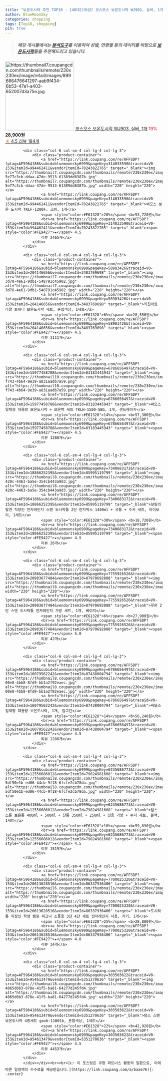 ```yaml
---
title: "보온도시락 추천 TOP10 - [40대][여성] 코스모스 보온도시락 WJ903, 실버, 1개"
author: BlueMoonSky
categories: shopping
tags: [Top10, shopping]
pin: true
---
```


> ##### 해당 게시물에서는 [**분석도구**](https://itemscout.io/)를 이용하여 **성별**, **연령별** 등의 데이터를 바탕으로 [**보온도시락**](https://link.coupang.com/a/baae76)들을 추천해드리고 있습니다.
<div class="container"><div class="row">
            <div class="col-6 col-sm-4 col-lg-4 col-lg-3">
                <div class="product-container">
                    <a href="https://link.coupang.com/re/AFFSDP?lptag=AF5964186&subid=bluemoonsky6999&pageKey=7164522863&traceid=V0-153&itemId=18037037653&vendorItemId=3010895021" target="_blank"><img src="https://thumbnail7.coupangcdn.com/thumbnails/remote/230x230ex/image/retail/images/899666476641297-aab9f434-6b53-47e1-a403-652007d3a75e.jpg" alt="https://thumbnail7.coupangcdn.com/thumbnails/remote/230x230ex/image/retail/images/899666476641297-aab9f434-6b53-47e1-a403-652007d3a75e.jpg" width="220" height="220"></a>
                    <a href="https://link.coupang.com/re/AFFSDP?lptag=AF5964186&subid=bluemoonsky6999&pageKey=7164522863&traceid=V0-153&itemId=18037037653&vendorItemId=3010895021" target="_blank">코스모스 보온도시락 WJ903, 실버, 1개</a>
                    <span style="color:#E61328">19%</span> <b>28,900원</b>
                    <br><a href="https://link.coupang.com/re/AFFSDP?lptag=AF5964186&subid=bluemoonsky6999&pageKey=7164522863&traceid=V0-153&itemId=18037037653&vendorItemId=3010895021" target="_blank"><span style="color:#FE9427">★</span> 4.5
                    리뷰 184개</a>
                </div>
            </div>
            
            <div class="col-6 col-sm-4 col-lg-4 col-lg-3">
                <div class="product-container">
                    <a href="https://link.coupang.com/re/AFFSDP?lptag=AF5964186&subid=bluemoonsky6999&pageKey=314033590&traceid=V0-153&itemId=994462411&vendorItemId=70243822765" target="_blank"><img src="https://thumbnail7.coupangcdn.com/thumbnails/remote/230x230ex/image/retail/images/4284393754544689-5e77c3cb-ddaa-47de-9513-61389dd6387b.jpg" alt="https://thumbnail7.coupangcdn.com/thumbnails/remote/230x230ex/image/retail/images/4284393754544689-5e77c3cb-ddaa-47de-9513-61389dd6387b.jpg" width="220" height="220"></a>
                    <a href="https://link.coupang.com/re/AFFSDP?lptag=AF5964186&subid=bluemoonsky6999&pageKey=314033590&traceid=V0-153&itemId=994462411&vendorItemId=70243822765" target="_blank">써모스 보온 도시락 TKLF-1200F, 크림, 1개</a>
                    <span style="color:#E61328">20%</span> <b>53,720원</b>
                    <br><a href="https://link.coupang.com/re/AFFSDP?lptag=AF5964186&subid=bluemoonsky6999&pageKey=314033590&traceid=V0-153&itemId=994462411&vendorItemId=70243822765" target="_blank"><span style="color:#FE9427">★</span> 4.5
                    리뷰 2465개</a>
                </div>
            </div>
            
            <div class="col-6 col-sm-4 col-lg-4 col-lg-3">
                <div class="product-container">
                    <a href="https://link.coupang.com/re/AFFSDP?lptag=AF5964186&subid=bluemoonsky6999&pageKey=58983426&traceid=V0-153&itemId=204146656&vendorItemId=3483769698" target="_blank"><img src="https://thumbnail7.coupangcdn.com/thumbnails/remote/230x230ex/image/retail/images/2018/01/09/10/4/8f09b64d-3d78-4e61-9db1-548791c45902.jpg" alt="https://thumbnail7.coupangcdn.com/thumbnails/remote/230x230ex/image/retail/images/2018/01/09/10/4/8f09b64d-3d78-4e61-9db1-548791c45902.jpg" width="220" height="220"></a>
                    <a href="https://link.coupang.com/re/AFFSDP?lptag=AF5964186&subid=bluemoonsky6999&pageKey=58983426&traceid=V0-153&itemId=204146656&vendorItemId=3483769698" target="_blank">키친아트 라팔 트위니 보온도시락 세트, 혼합색상, 1세트</a>
                    <span style="color:#E61328">6%</span> <b>28,550원</b>
                    <br><a href="https://link.coupang.com/re/AFFSDP?lptag=AF5964186&subid=bluemoonsky6999&pageKey=58983426&traceid=V0-153&itemId=204146656&vendorItemId=3483769698" target="_blank"><span style="color:#FE9427">★</span> 4.5
                    리뷰 3111개</a>
                </div>
            </div>
            
            <div class="col-6 col-sm-4 col-lg-4 col-lg-3">
                <div class="product-container">
                    <a href="https://link.coupang.com/re/AFFSDP?lptag=AF5964186&subid=bluemoonsky6999&pageKey=6786656497&traceid=V0-153&itemId=15977458788&vendorItemId=83183445943" target="_blank"><img src="https://thumbnail10.coupangcdn.com/thumbnails/remote/230x230ex/image/retail/images/2022/09/20/10/5/ad37eb4a-f743-4b64-9e39-a831aadb7a59.png" alt="https://thumbnail10.coupangcdn.com/thumbnails/remote/230x230ex/image/retail/images/2022/09/20/10/5/ad37eb4a-f743-4b64-9e39-a831aadb7a59.png" width="220" height="220"></a>
                    <a href="https://link.coupang.com/re/AFFSDP?lptag=AF5964186&subid=bluemoonsky6999&pageKey=6786656497&traceid=V0-153&itemId=15977458788&vendorItemId=83183445943" target="_blank">써모스 일체형 대용량 보온도시락 + 보온백 세트 TKLH-1500-SBG, 1개, 샌드베이지</a>
                    <span style="color:#E61328">14%</span> <b>57,300원</b>
                    <br><a href="https://link.coupang.com/re/AFFSDP?lptag=AF5964186&subid=bluemoonsky6999&pageKey=6786656497&traceid=V0-153&itemId=15977458788&vendorItemId=83183445943" target="_blank"><span style="color:#FE9427">★</span> 4.5
                    리뷰 1288개</a>
                </div>
            </div>
            
            <div class="col-6 col-sm-4 col-lg-4 col-lg-3">
                <div class="product-container">
                    <a href="https://link.coupang.com/re/AFFSDP?lptag=AF5964186&subid=bluemoonsky6999&pageKey=7340683172&traceid=V0-153&itemId=18866252395&vendorItemId=85995119799" target="_blank"><img src="https://thumbnail8.coupangcdn.com/thumbnails/remote/230x230ex/image/retail/images/2023/05/17/17/1/d4275cf1-420c-4463-ba5e-354cb443a9d3.jpg" alt="https://thumbnail8.coupangcdn.com/thumbnails/remote/230x230ex/image/retail/images/2023/05/17/17/1/d4275cf1-420c-4463-ba5e-354cb443a9d3.jpg" width="220" height="220"></a>
                    <a href="https://link.coupang.com/re/AFFSDP?lptag=AF5964186&subid=bluemoonsky6999&pageKey=7340683172&traceid=V0-153&itemId=18866252395&vendorItemId=85995119799" target="_blank">살림의발견 직장인 전자레인지 스텐 도시락통 2단 런치박스 1400ml + 국통 + 수저 세트, 아이보리, 1세트</a>
                    <span style="color:#E61328">30%</span> <b>18,720원</b>
                    <br><a href="https://link.coupang.com/re/AFFSDP?lptag=AF5964186&subid=bluemoonsky6999&pageKey=7340683172&traceid=V0-153&itemId=18866252395&vendorItemId=85995119799" target="_blank"><span style="color:#FE9427">★</span> 4.5
                    리뷰 26개</a>
                </div>
            </div>
            
            <div class="col-6 col-sm-4 col-lg-4 col-lg-3">
                <div class="product-container">
                    <a href="https://link.coupang.com/re/AFFSDP?lptag=AF5964186&subid=bluemoonsky6999&pageKey=7755926526&traceid=V0-153&itemId=20903677484&vendorItemId=87970692088" target="_blank"><img src="https://thumbnail8.coupangcdn.com/thumbnails/remote/230x230ex/image/vendor_inventory/0ba3/1b57c602f8f05de8f7f46f26fe3b8c815f8e00a64051703a7da3fe1c615d.jpg" alt="https://thumbnail8.coupangcdn.com/thumbnails/remote/230x230ex/image/vendor_inventory/0ba3/1b57c602f8f05de8f7f46f26fe3b8c815f8e00a64051703a7da3fe1c615d.jpg" width="220" height="220"></a>
                    <a href="https://link.coupang.com/re/AFFSDP?lptag=AF5964186&subid=bluemoonsky6999&pageKey=7755926526&traceid=V0-153&itemId=20903677484&vendorItemId=87970692088" target="_blank">루몬 2단 스텐 도시락통 전자레인지 가방 세트, 1개, 베이지</a>
                    <span style="color:#E61328">6%</span> <b>27,900원</b>
                    <br><a href="https://link.coupang.com/re/AFFSDP?lptag=AF5964186&subid=bluemoonsky6999&pageKey=7755926526&traceid=V0-153&itemId=20903677484&vendorItemId=87970692088" target="_blank"><span style="color:#FE9427">★</span> 5.0
                    리뷰 42개</a>
                </div>
            </div>
            
            <div class="col-6 col-sm-4 col-lg-4 col-lg-3">
                <div class="product-container">
                    <a href="https://link.coupang.com/re/AFFSDP?lptag=AF5964186&subid=bluemoonsky6999&pageKey=6786656497&traceid=V0-153&itemId=16079562242&vendorItemId=87438004794" target="_blank"><img src="https://thumbnail8.coupangcdn.com/thumbnails/remote/230x230ex/image/retail/images/2023/10/13/11/9/99517c81-00e8-4bb8-8fd9-bb1a2f92eaec.jpg" alt="https://thumbnail8.coupangcdn.com/thumbnails/remote/230x230ex/image/retail/images/2023/10/13/11/9/99517c81-00e8-4bb8-8fd9-bb1a2f92eaec.jpg" width="220" height="220"></a>
                    <a href="https://link.coupang.com/re/AFFSDP?lptag=AF5964186&subid=bluemoonsky6999&pageKey=6786656497&traceid=V0-153&itemId=16079562242&vendorItemId=87438004794" target="_blank">써모스 일체형 대용량 보온도시락, 1개, 딥그린</a>
                    <span style="color:#E61328">14%</span> <b>56,240원</b>
                    <br><a href="https://link.coupang.com/re/AFFSDP?lptag=AF5964186&subid=bluemoonsky6999&pageKey=6786656497&traceid=V0-153&itemId=16079562242&vendorItemId=87438004794" target="_blank"><span style="color:#FE9427">★</span> 4.5
                    리뷰 1288개</a>
                </div>
            </div>
            
            <div class="col-6 col-sm-4 col-lg-4 col-lg-3">
                <div class="product-container">
                    <a href="https://link.coupang.com/re/AFFSDP?lptag=AF5964186&subid=bluemoonsky6999&pageKey=6235686773&traceid=V0-153&itemId=12556686012&vendorItemId=79824981608" target="_blank"><img src="https://thumbnail8.coupangcdn.com/thumbnails/remote/230x230ex/image/retail/images/273293807403374-5df50e1b-ed06-44cb-9f18-6fcfe2cb78da.jpg" alt="https://thumbnail8.coupangcdn.com/thumbnails/remote/230x230ex/image/retail/images/273293807403374-5df50e1b-ed06-44cb-9f18-6fcfe2cb78da.jpg" width="220" height="220"></a>
                    <a href="https://link.coupang.com/re/AFFSDP?lptag=AF5964186&subid=bluemoonsky6999&pageKey=6235686773&traceid=V0-153&itemId=12556686012&vendorItemId=79824981608" target="_blank">텀스 스톤 보온통 400ml + 500ml + 찬통 350ml + 250ml + 전용 가방 + 수저 세트, 블랙, 1세트</a>
                    <span style="color:#E61328">10%</span> <b>59,890원</b>
                    <br><a href="https://link.coupang.com/re/AFFSDP?lptag=AF5964186&subid=bluemoonsky6999&pageKey=6235686773&traceid=V0-153&itemId=12556686012&vendorItemId=79824981608" target="_blank"><span style="color:#FE9427">★</span> 4.5
                    리뷰 1519개</a>
                </div>
            </div>
            
            <div class="col-6 col-sm-4 col-lg-4 col-lg-3">
                <div class="product-container">
                    <a href="https://link.coupang.com/re/AFFSDP?lptag=AF5964186&subid=bluemoonsky6999&pageKey=7700025320&traceid=V0-153&itemId=20613628516&vendorItemId=86337936406" target="_blank"><img src="https://thumbnail6.coupangcdn.com/thumbnails/remote/230x230ex/image/vendor_inventory/5436/dd3ad39fffdbc66bab25fcac4e1f47c25ac19b03ab1fa65d31a6df7fefbf.jpg" alt="https://thumbnail6.coupangcdn.com/thumbnails/remote/230x230ex/image/vendor_inventory/5436/dd3ad39fffdbc66bab25fcac4e1f47c25ac19b03ab1fa65d31a6df7fefbf.jpg" width="220" height="220"></a>
                    <a href="https://link.coupang.com/re/AFFSDP?lptag=AF5964186&subid=bluemoonsky6999&pageKey=7700025320&traceid=V0-153&itemId=20613628516&vendorItemId=86337936406" target="_blank">도시락통 직장인 학생 캠핑 피크닉 소풍용 3단 4단 세트 전자레인지 사용, 카키, 1개</a>
                    <span style="color:#E61328">25%</span> <b>28,800원</b>
                    <br><a href="https://link.coupang.com/re/AFFSDP?lptag=AF5964186&subid=bluemoonsky6999&pageKey=7700025320&traceid=V0-153&itemId=20613628516&vendorItemId=86337936406" target="_blank"><span style="color:#FE9427">★</span> 4.0
                    리뷰 34개</a>
                </div>
            </div>
            
            <div class="col-6 col-sm-4 col-lg-4 col-lg-3">
                <div class="product-container">
                    <a href="https://link.coupang.com/re/AFFSDP?lptag=AF5964186&subid=bluemoonsky6999&pageKey=303503622&traceid=V0-153&itemId=954613479&vendorItemId=5351270636" target="_blank"><img src="https://thumbnail8.coupangcdn.com/thumbnails/remote/230x230ex/image/retail/images/360814085588876-4065d0b3-878e-41f5-ba81-64277d245fd4.jpg" alt="https://thumbnail8.coupangcdn.com/thumbnails/remote/230x230ex/image/retail/images/360814085588876-4065d0b3-878e-41f5-ba81-64277d245fd4.jpg" width="220" height="220"></a>
                    <a href="https://link.coupang.com/re/AFFSDP?lptag=AF5964186&subid=bluemoonsky6999&pageKey=303503622&traceid=V0-153&itemId=954613479&vendorItemId=5351270636" target="_blank">텀스 스텐 보온도시락 4종세트 govb-1100lb, 혼합색상, 1세트</a>
                    <span style="color:#E61328">22%</span> <b>42,920원</b>
                    <br><a href="https://link.coupang.com/re/AFFSDP?lptag=AF5964186&subid=bluemoonsky6999&pageKey=303503622&traceid=V0-153&itemId=954613479&vendorItemId=5351270636" target="_blank"><span style="color:#FE9427">★</span> 4.5
                    리뷰 4453개</a>
                </div>
            </div>
            </div></div><br><br>[👉 이 포스팅은 쿠팡 파트너스 활동의 일환으로, 이에 따른 일정액의 수수료를 제공받습니다.](https://link.coupang.com/a/baae76){: .center}